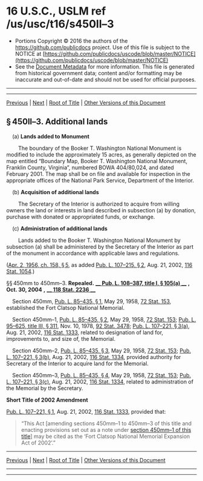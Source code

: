 ---
---

# 16 U.S.C., USLM ref /us/usc/t16/s450ll–3

* Portions Copyright © 2016 the authors of the https://github.com/publicdocs project.
  Use of this file is subject to the NOTICE at [https://github.com/publicdocs/uscode/blob/master/NOTICE](https://github.com/publicdocs/uscode/blob/master/NOTICE)
* See the [Document Metadata](././../../../../..//README.md) for more information.
  This file is generated from historical government data; content and/or formatting may be inaccurate and out-of-date and should not be used for official purposes.

----------
----------

[Previous](./../../../../..//us/usc/t16/ch1/schLXI/m__us_usc_t16_s450ll–2.md) | [Next](./../../../../..//us/usc/t16/ch1/schLXI/m__us_usc_t16_s450nn.md) | [Root of Title](./../../../../../) | [Other Versions of this Document](https://publicdocs.github.io/go/links?ns=uslm&ref=%2Fus%2Fusc%2Ft16%2Fs450ll%E2%80%933)

## § 450ll–3. Additional lands

    (a) __Lands added to Monument__ 

        The boundary of the Booker T. Washington National Monument is modified to include the approximately 15 acres, as generally depicted on the map entitled “Boundary Map, Booker T. Washington National Monument, Franklin County, Virginia”, numbered BOWA 404/80,024, and dated February 2001. The map shall be on file and available for inspection in the appropriate offices of the National Park Service, Department of the Interior.

    (b) __Acquisition of additional lands__ 

        The Secretary of the Interior is authorized to acquire from willing owners the land or interests in land described in subsection (a) by donation, purchase with donated or appropriated funds, or exchange.

    (c) __Administration of additional lands__ 

        Lands added to the Booker T. Washington National Monument by subsection (a) shall be administered by the Secretary of the Interior as part of the monument in accordance with applicable laws and regulations.

([Apr. 2, 1956, ch. 158, § 5][/us/act/1956-04-02/ch158/s5], as added [Pub. L. 107–215, § 2][/us/pl/107/215/s2], Aug. 21, 2002, [116 Stat. 1054][/us/stat/116/1054].)

§§ 450mm to 450mm–3. __Repealed.__  __[__  __Pub. L. 108–387, title I, § 105(a)__  __][/us/pl/108/387/s105/a]__  __,__  __Oct. 30, 2004__  __,__  __[__  __118 Stat. 2236__  __][/us/stat/118/2236]__ 

    Section 450mm, [Pub. L. 85–435, § 1][/us/pl/85/435/s1], May 29, 1958, [72 Stat. 153][/us/stat/72/153], established the Fort Clatsop National Memorial.

    Section 450mm–1, [Pub. L. 85–435, § 2][/us/pl/85/435/s2], May 29, 1958, [72 Stat. 153][/us/stat/72/153]; [Pub. L. 95–625, title III, § 311][/us/pl/95/625/s311], Nov. 10, 1978, [92 Stat. 3478][/us/stat/92/3478]; [Pub. L. 107–221, § 3(a)][/us/pl/107/221/s3/a], Aug. 21, 2002, [116 Stat. 1333][/us/stat/116/1333], related to designation of land for, improvements to, and size of, the Memorial.

    Section 450mm–2, [Pub. L. 85–435, § 3][/us/pl/85/435/s3], May 29, 1958, [72 Stat. 153][/us/stat/72/153]; [Pub. L. 107–221, § 3(b)][/us/pl/107/221/s3/b], Aug. 21, 2002, [116 Stat. 1334][/us/stat/116/1334], provided authority for Secretary of the Interior to acquire land for the Memorial.

    Section 450mm–3, [Pub. L. 85–435, § 4][/us/pl/85/435/s4], May 29, 1958, [72 Stat. 153][/us/stat/72/153]; [Pub. L. 107–221, § 3(c)][/us/pl/107/221/s3/c], Aug. 21, 2002, [116 Stat. 1334][/us/stat/116/1334], related to administration of the Memorial by the Secretary.

 __Short Title of 2002 Amendment__ 

[Pub. L. 107–221, § 1][/us/pl/107/221/s1], Aug. 21, 2002, [116 Stat. 1333][/us/stat/116/1333], provided that: 

> “This Act \[amending sections 450mm–1 to 450mm–3 of this title and enacting provisions set out as a note under [section 450mm–1 of this title][/us/usc/t16/s450mm–1]\] may be cited as the ‘Fort Clatsop National Memorial Expansion Act of 2002’.”

----------

[Previous](./../../../../..//us/usc/t16/ch1/schLXI/m__us_usc_t16_s450ll–2.md) | [Next](./../../../../..//us/usc/t16/ch1/schLXI/m__us_usc_t16_s450nn.md) | [Root of Title](./../../../../../) | [Other Versions of this Document](https://publicdocs.github.io/go/links?ns=uslm&ref=%2Fus%2Fusc%2Ft16%2Fs450ll%E2%80%933)

----------
----------

[/us/act/1956-04-02/ch158/s5]: https://publicdocs.github.io/go/links?ns=uslm&ref=%2Fus%2Fact%2F1956-04-02%2Fch158%2Fs5
[/us/pl/107/215/s2]: https://publicdocs.github.io/go/links?ns=uslm&ref=%2Fus%2Fpl%2F107%2F215%2Fs2
[/us/stat/116/1054]: https://publicdocs.github.io/go/links?ns=uslm&ref=%2Fus%2Fstat%2F116%2F1054
[/us/pl/108/387/s105/a]: https://publicdocs.github.io/go/links?ns=uslm&ref=%2Fus%2Fpl%2F108%2F387%2Fs105%2Fa
[/us/stat/118/2236]: https://publicdocs.github.io/go/links?ns=uslm&ref=%2Fus%2Fstat%2F118%2F2236
[/us/pl/85/435/s1]: https://publicdocs.github.io/go/links?ns=uslm&ref=%2Fus%2Fpl%2F85%2F435%2Fs1
[/us/stat/72/153]: https://publicdocs.github.io/go/links?ns=uslm&ref=%2Fus%2Fstat%2F72%2F153
[/us/pl/85/435/s2]: https://publicdocs.github.io/go/links?ns=uslm&ref=%2Fus%2Fpl%2F85%2F435%2Fs2
[/us/stat/72/153]: https://publicdocs.github.io/go/links?ns=uslm&ref=%2Fus%2Fstat%2F72%2F153
[/us/pl/95/625/s311]: https://publicdocs.github.io/go/links?ns=uslm&ref=%2Fus%2Fpl%2F95%2F625%2Fs311
[/us/stat/92/3478]: https://publicdocs.github.io/go/links?ns=uslm&ref=%2Fus%2Fstat%2F92%2F3478
[/us/pl/107/221/s3/a]: https://publicdocs.github.io/go/links?ns=uslm&ref=%2Fus%2Fpl%2F107%2F221%2Fs3%2Fa
[/us/stat/116/1333]: https://publicdocs.github.io/go/links?ns=uslm&ref=%2Fus%2Fstat%2F116%2F1333
[/us/pl/85/435/s3]: https://publicdocs.github.io/go/links?ns=uslm&ref=%2Fus%2Fpl%2F85%2F435%2Fs3
[/us/stat/72/153]: https://publicdocs.github.io/go/links?ns=uslm&ref=%2Fus%2Fstat%2F72%2F153
[/us/pl/107/221/s3/b]: https://publicdocs.github.io/go/links?ns=uslm&ref=%2Fus%2Fpl%2F107%2F221%2Fs3%2Fb
[/us/stat/116/1334]: https://publicdocs.github.io/go/links?ns=uslm&ref=%2Fus%2Fstat%2F116%2F1334
[/us/pl/85/435/s4]: https://publicdocs.github.io/go/links?ns=uslm&ref=%2Fus%2Fpl%2F85%2F435%2Fs4
[/us/stat/72/153]: https://publicdocs.github.io/go/links?ns=uslm&ref=%2Fus%2Fstat%2F72%2F153
[/us/pl/107/221/s3/c]: https://publicdocs.github.io/go/links?ns=uslm&ref=%2Fus%2Fpl%2F107%2F221%2Fs3%2Fc
[/us/stat/116/1334]: https://publicdocs.github.io/go/links?ns=uslm&ref=%2Fus%2Fstat%2F116%2F1334
[/us/pl/107/221/s1]: https://publicdocs.github.io/go/links?ns=uslm&ref=%2Fus%2Fpl%2F107%2F221%2Fs1
[/us/stat/116/1333]: https://publicdocs.github.io/go/links?ns=uslm&ref=%2Fus%2Fstat%2F116%2F1333
[/us/usc/t16/s450mm–1]: https://publicdocs.github.io/go/links?ns=uslm&ref=%2Fus%2Fusc%2Ft16%2Fs450mm%E2%80%931


